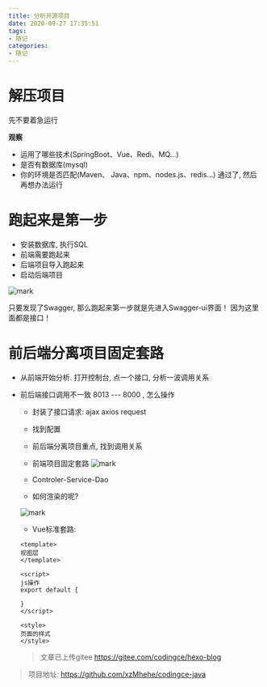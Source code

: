 ```yaml
---
title: 分析开源项目
date: 2020-09-27 17:35:51
tags:
- 随记
categories:
- 随记
---
```



# 解压项目
先不要着急运行

**观察**
- 运用了哪些技术(SpringBoot、Vue、Redi、MQ...)
- 是否有数据库(mysql)
- 你的环境是否匹配(Maven、 Java、npm、nodes.js、redis...)
通过了, 然后再想办法运行

# 跑起来是第一步
- 安装数据库, 执行SQL
- 前端需要跑起来
- 后端项目导入跑起来
- 启动后端项目

![mark](http://image.codingce.com.cn/blog/20200928/210954633.png)

只要发现了Swagger, 那么跑起来第一步就是先进入Swagger-ui界面！ 因为这里面都是接口！

# 前后端分离项目固定套路
- 从前端开始分析. 打开控制台, 点一个接口, 分析一波调用关系
- 前后端接口调用不一致 8013 --- 8000 , 怎么操作
    - 封装了接口请求: ajax axios request
    - 找到配置
    - 前后端分离项目重点, 找到调用关系
    - 前端项目固定套路
    ![mark](http://image.codingce.com.cn/blog/20200929/162052730.png)

    - Controler-Service-Dao

    - 如何渲染的呢?

    ![mark](http://image.codingce.com.cn/blog/20200929/163833141.png)

    - Vue标准套路:
    ```vue
    <template>
    视图层
    </template>

    <script>
    js操作
    export default {

    }
    </script>

    <style>
    页面的样式
    </style>

    ```

    >文章已上传gitee https://gitee.com/codingce/hexo-blog   
>项目地址: https://github.com/xzMhehe/codingce-java